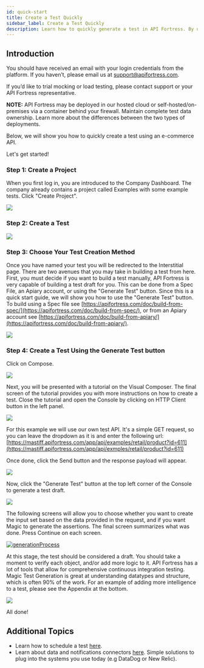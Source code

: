 ```yaml
---
id: quick-start
title: Create a Test Quickly
sidebar_label: Create a Test Quickly
description: Learn how to quickly generate a test in API Fortress. By using the payload from an API call or from a specification file.
---
```



## Introduction

You should have received an email with your login credentials from the platform. If you haven’t, please email us at [support@apifortress.com](mailto:support@apifortress.com).  
  
If you’d like to trial mocking or load testing, please contact support or your API Fortress representative.  
  
**NOTE:** API Fortress may be deployed in our hosted cloud or self-hosted/on-premises via a container behind your firewall. Maintain complete test data ownership. Learn more about the differences between the two types of deployments. 

Below, we will show you how to quickly create a test using an e-commerce API.

Let's get started!

### Step 1: Create a Project

When you first log in, you are introduced to the Company Dashboard. The company already contains a project called Examples with some example tests. Click "Create Project".

[![](https://apifortress.com/doc/wp-content/uploads/2019/06/Screen-Shot-2019-06-10-at-3.45.11-PM.png)](https://apifortress.com/doc/wp-content/uploads/2019/06/Screen-Shot-2019-06-10-at-3.45.11-PM.png)

### Step 2: Create a Test

[![](https://apifortress.com/doc/wp-content/uploads/2019/06/Screen-Shot-2019-06-10-at-3.46.42-PM.png)](https://apifortress.com/doc/wp-content/uploads/2019/06/Screen-Shot-2019-06-10-at-3.46.42-PM.png)

### Step 3: Choose Your Test Creation Method

Once you have named your test you will be redirected to the Interstitial page. There are two avenues that you may take in building a test from here. First, you must decide if you want to build a test manually, API Fortress is very capable of building a test draft for you. This can be done from a Spec File, an Apiary account, or using the "Generate Test" button. Since this is a quick start guide, we will show you how to use the "Generate Test" button. To build using a Spec file see [https://apifortress.com/doc/build-from-spec/](https://apifortress.com/doc/build-from-spec/), or from an Apiary account see [https://apifortress.com/doc/build-from-apiary/](https://apifortress.com/doc/build-from-apiary/).

[![](https://apifortress.com/doc/wp-content/uploads/2019/06/Screen-Shot-2019-06-10-at-4.21.22-PM.png)](https://apifortress.com/doc/wp-content/uploads/2019/06/Screen-Shot-2019-06-10-at-4.21.22-PM.png)

### Step 4: Create a Test Using the Generate Test button

Click on Compose.

[![](https://apifortress.com/doc/wp-content/uploads/2019/06/Screen-Shot-2019-06-10-at-4.54.09-PM.png)](https://apifortress.com/doc/wp-content/uploads/2019/06/Screen-Shot-2019-06-10-at-4.54.09-PM.png)

Next, you will be presented with a tutorial on the Visual Composer. The final screen of the tutorial provides you with more instructions on how to create a test. Close the tutorial and open the Console by clicking on HTTP Client button in the left panel.

[![](https://apifortress.com/doc/wp-content/uploads/2019/06/Screen-Shot-2019-06-10-at-4.59.14-PM.png)](https://apifortress.com/doc/wp-content/uploads/2019/06/Screen-Shot-2019-06-10-at-4.59.14-PM.png)

For this example we will use our own test API. It's a simple GET request, so you can leave the dropdown as it is and enter the following url:  
[https://mastiff.apifortress.com/app/api/examples/retail/product?id=611](https://mastiff.apifortress.com/app/api/exmples/retail/product?id=611)

Once done, click the Send button and the response payload will appear.

[![](https://apifortress.com/doc/wp-content/uploads/2019/06/Screen-Shot-2019-06-10-at-5.02.25-PM.png)](https://apifortress.com/doc/wp-content/uploads/2019/06/Screen-Shot-2019-06-10-at-5.02.25-PM.png)

Now, click the "Generate Test" button at the top left corner of the Console to generate a test draft.

[![](https://apifortress.com/doc/wp-content/uploads/2019/06/Screen-Shot-2019-06-10-at-5.05.44-PM.png)](https://apifortress.com/doc/wp-content/uploads/2019/06/Screen-Shot-2019-06-10-at-5.05.44-PM.png)

The following screens will allow you to choose whether you want to create the input set based on the data provided in the request, and if you want Magic to generate the assertions. The final screen summarizes what was done. Press Continue on each screen.

[![generationProcess](https://apifortress.com/doc/wp-content/uploads/2017/01/generationProcess.png)](https://apifortress.com/doc/wp-content/uploads/2017/01/generationProcess.png)

At this stage, the test should be considered a draft. You should take a moment to verify each object, and/or add more logic to it. API Fortress has a lot of tools that allow for comprehensive continuous integration testing. Magic Test Generation is great at understanding datatypes and structure, which is often 90% of the work. For an example of adding more intelligence to a test, please see the Appendix at the bottom.

[![](https://apifortress.com/doc/wp-content/uploads/2019/06/Screen-Shot-2019-06-10-at-5.37.58-PM.png)](https://apifortress.com/doc/wp-content/uploads/2019/06/Screen-Shot-2019-06-10-at-5.37.58-PM.png)

All done!

## Additional Topics

* Learn how to schedule a test [here](api-testing/quick-start/schedule-a-test).  
* Learn about data and notifications connectors [here](/api-testing/connectors-alert-groups/). Simple solutions to plug into the systems you use today (e.g DataDog or New Relic).

